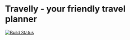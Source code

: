 # Travelly - your friendly travel planner

[![Build Status](https://travis-ci.com/ealmansi/travelly.svg?token=8aszRECZPQD5ozGmLpVD&branch=master)](https://travis-ci.com/ealmansi/travelly)
